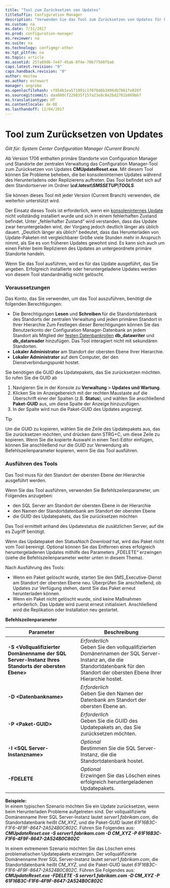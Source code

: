 ```yaml
---
title: "Tool zum Zurücksetzen von Updates"
titleSuffix: Configuration Manager
description: "Verwenden Sie das Tool zum Zurücksetzen von Updates für konsoleninterne Updates für System Center Configuration Manager."
ms.custom: na
ms.date: 7/31/2017
ms.prod: configuration-manager
ms.reviewer: na
ms.suite: na
ms.technology: configmgr-other
ms.tgt_pltfrm: na
ms.topic: article
ms.assetid: 25fa89d6-7e47-45a6-8f4e-70b77560fba6
caps.latest.revision: "0"
caps.handback.revision: "0"
author: mestew
ms.author: mstewart
manager: angrobe
ms.openlocfilehash: cf854b1ea571991c1f070d6b3896db7861fe020f
ms.sourcegitcommit: daa080cf220835f157a23e8c8e2bd2781b869bb7
ms.translationtype: HT
ms.contentlocale: de-DE
ms.lasthandoff: 12/04/2017
---
```

# <a name="update-reset-tool"></a>Tool zum Zurücksetzen von Updates

*Gilt für: System Center Configuration Manager (Current Branch)*  


Ab Version 1706 enthalten primäre Standorte von Configuration Manager und Standorte der zentralen Verwaltung das Configuration Manager-Tool zum Zurücksetzen von Updates **CMUpdateReset.exe**. Mit diesem Tool können Sie Probleme beheben, die bei konsoleninternen Updates während des Herunterladens oder Replizierens auftreten. Das Tool befindet sich auf dem Standortserver im Ordner ***\cd.latest\SMSSETUP\TOOLS***.

Sie können dieses Tool mit jeder Version (Current Branch) verwenden, die weiterhin unterstützt wird.

Der Einsatz dieses Tools ist erforderlich, wenn ein [konsoleninternes Update](/sccm/core/servers/manage/install-in-console-updates) nicht vollständig installiert wurde und sich in einem fehlerhaften Zustand befindet. Unter „fehlerhafter Zustand“ wird verstanden, dass das Update zwar heruntergeladen wird, der Vorgang jedoch deutlich länger als üblich dauert. „Deutlich länger als üblich“ bedeutet, dass das Herunterladen von Update-Paketen mit vergleichbarer Größe viele Stunden mehr in Anspruch nimmt, als Sie es von früheren Updates gewohnt sind. Es kann sich auch um einen Fehler beim Replizieren des Updates an untergeordnete primäre Standorte handeln.  

Wenn Sie das Tool ausführen, wird es für das Update ausgeführt, das Sie angeben. Erfolgreich installierte oder heruntergeladene Updates werden von diesem Tool standardmäßig nicht gelöscht.  

### <a name="prerequisites"></a>Voraussetzungen
Das Konto, das Sie verwenden, um das Tool auszuführen, benötigt die folgenden Berechtigungen:
-   Die Berechtigungen **Lesen** und **Schreiben** für die Standortdatenbank des Standorts der zentralen Verwaltung und jeden primären Standort in Ihrer Hierarchie Zum Festlegen dieser Berechtigungen können Sie das Benutzerkonto der Configuration Manager-Datenbank an jedem Standort als Mitglied der [festen Datenbankrollen](/sql/relational-databases/security/authentication-access/database-level-roles#fixed-database-roles) **db_datawriter** und **db_datareader** hinzufügen. Das Tool interagiert nicht mit sekundären Standorten.
-   **Lokaler Administrator** am Standort der obersten Ebene Ihrer Hierarchie.
-   **Lokaler Administrator** auf dem Computer, der den Dienstverbindungspunkt hostet.

Sie benötigen die GUID des Updatepakets, das Sie zurücksetzen möchten. So rufen Sie die GUID ab
  1.   Navigieren Sie in der Konsole zu **Verwaltung** > **Updates und Wartung**.
  2.   Klicken Sie im Anzeigebereich mit der rechten Maustaste auf die Überschrift einer der Spalten (z.B. **Status**), und wählen Sie anschließend **Paket-GUID** aus, um diese Spalte der Anzeige hinzuzufügen.
  3.   In der Spalte wird nun die Paket-GUID des Updates angezeigt.

> [!TIP]  
> Um die GUID zu kopieren, wählen Sie die Zeile des Updatepakets aus, das Sie zurücksetzen möchten, und drücken dann STRG+C, um diese Zeile zu kopieren. Wenn Sie die kopierte Auswahl in einen Text-Editor einfügen, können Sie anschließend nur die GUID zur Verwendung als Befehlszeilenparameter kopieren, wenn Sie das Tool ausführen.

### <a name="run-the-tool"></a>Ausführen des Tools    
Das Tool muss für den Standort der obersten Ebene der Hierarchie ausgeführt werden.

Wenn Sie das Tool ausführen, verwenden Sie Befehlszeilenparameter, um Folgendes anzugeben:
  -   den SQL Server am Standort der obersten Ebene in der Hierarchie
  -   den Namen der Standortdatenbank am Standort der obersten Ebene
  -   die GUID des Updatepakets, das Sie zurücksetzen möchten

Das Tool ermittelt anhand des Updatestatus die zusätzlichen Server, auf die es Zugriff benötigt.   

Wenn das Updatepaket den Status*Nach Download* hat, wird das Paket nicht vom Tool bereinigt. Optional können Sie das Entfernen eines erfolgreich heruntergeladenen Updates mithilfe des Parameters „FDELETE“ erzwingen (siehe die Befehlszeilenparameter weiter unten in diesem Thema).

Nach Ausführung des Tools:
-   Wenn ein Paket gelöscht wurde, starten Sie den SMS_Executive-Dienst am Standort der obersten Ebene neu. Überprüfen Sie anschließend, ob Updates zur Verfügung stehen, damit Sie das Paket erneut herunterladen können.
-   Wenn ein Paket nicht gelöscht wurde, sind keine Maßnahmen erforderlich. Das Update wird zuerst erneut initialisiert. Anschließend wird die Replikation oder Installation neu gestartet.

**Befehlszeilenparameter**  

| Parameter        |Beschreibung                 |  
|------------------|----------------------------|  
|**-S &lt;Vollqualifizierter Domänenname der SQL Server-Instanz Ihres Standorts der obersten Ebene>** | *Erforderlich* <br> Geben Sie den vollqualifizierten Domänennamen der SQL Server-Instanz an, die die Standortdatenbank für den Standort der obersten Ebene Ihrer Hierarchie hostet.    |  
| **-D &lt;Datenbankname>**                        | *Erforderlich* <br> Geben Sie den Namen der Datenbank am Standort der obersten Ebene an.  |  
| **-P &lt;Paket-GUID>**                         | *Erforderlich* <br> Geben Sie die GUID des Updatepakets an, das Sie zurücksetzen möchten.   |  
| **-I &lt;SQL Server-Instanzname>**             | *Optional* <br> Bestimmen Sie die SQL Server-Instanz, die die Standortdatenbank hostet. |
| **-FDELETE**                              | *Optional* <br> Erzwingen Sie das Löschen eines erfolgreich heruntergeladenen Updatepakets. |  
 **Beispiele:**  
 In einem typischen Szenario möchten Sie ein Update zurücksetzen, wenn beim Herunterladen Probleme aufgetreten sind. Der vollqualifizierte Domänenname Ihrer SQL Server-Instanz lautet *server1.fabrikam.com*, die Standortdatenbank heißt *CM_XYZ*, und die Paket-GUID lautet *61F16B3C-F1F6-4F9F-8647-2A524B0C802C*.  Führen Sie Folgendes aus: ***CMUpdateReset.exe -S server1.fabrikam.com -D CM_XYZ -P 61F16B3C-F1F6-4F9F-8647-2A524B0C802C***

 In einem extremeren Szenario möchten Sie das Löschen eines problematischen Updatepakets erzwingen. Der vollqualifizierte Domänenname Ihrer SQL Server-Instanz lautet *server1.fabrikam.com*, die Standortdatenbank heißt *CM_XYZ*, und die Paket-GUID lautet *61F16B3C-F1F6-4F9F-8647-2A524B0C802C*.  Führen Sie Folgendes aus: ***CMUpdateReset.exe -FDELETE -S server1.fabrikam.com -D CM_XYZ -P 61F16B3C-F1F6-4F9F-8647-2A524B0C802C***
